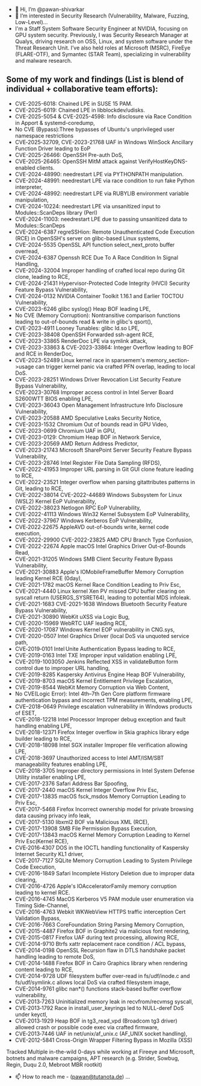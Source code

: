 - 👋 Hi, I’m @pawan-shivarkar
- 👀 I’m interested in Security Research (Vulnerability, Malware, Fuzzing, Low-Level)...
-   I'm a Staff System Software Security Engineer at NVIDIA, focusing on GPU system security. Previously, I was  Security Research Manager at Qualys, driving research on OSS, Linux, and system software under the Threat Research Unit. I’ve also held roles at Microsoft (MSRC), FireEye (FLARE-OTF), and Symantec (STAR Team), specializing in vulnerability and malware research.

Some of my work and findings (List is blend of individual + collaborative team efforts):
------------------------------------------------------------------------------------
- CVE-2025-6018: Chained LPE in SUSE 15 PAM.
- CVE-2025-6019: Chained LPE in libblockdev/udisks.
- CVE-2025-5054 & CVE-2025-4598: Info disclosure via Race Condition in Apport & systemd-coredump,
- No CVE (Bypass):Three bypasses of Ubuntu's unprivileged user namespace restrictions
- CVE‑2025‑32709, CVE-2023-21768  UAF in Windows WinSock Ancillary Function Driver leading to EoP
- CVE-2025-26466: OpenSSH Pre-auth DoS,
- CVE-2025-26465: OpenSSH MitM attack against VerifyHostKeyDNS-enabled clients.
- CVE-2024-48990: needrestart LPE via PYTHONPATH manipulation.
- CVE-2024-48991: needrestart LPE via race condition to run fake Python interpreter,
- CVE-2024-48992: needrestart LPE via RUBYLIB environment variable manipulation,
- CVE-2024-10224: needrestart LPE via unsanitized input to Modules::ScanDeps library (Perl)
- CVE-2024-11003: needrestart LPE due to passing unsanitized data to Modules::ScanDeps
- CVE-2024-6387 regreSSHion: Remote Unauthenticated Code Execution (RCE) in OpenSSH's server on glibc-based Linux systems,
- CVE-2024-5535 OpenSSL API function select_next_proto buffer overread,
- CVE-2024-6387 Openssh RCE Due To A Race Condition In Signal Handling,
- CVE-2024-32004 Improper handling of crafted local repo during Git clone, leading to RCE,
- CVE-2024-21431 Hypervisor-Protected Code Integrity (HVCI) Security Feature Bypass Vulnerability,
- CVE-2024-0132 NVIDIA Container Toolkit 1.16.1 and Earlier TOCTOU Vulnerability,
- CVE-2023-6246  glibc syslog() Heap BOF leading LPE,
- No CVE (Memory Corruption): Nontransitive comparison functions leading to out-of-bounds read & write in glibc's qsort(),
- CVE-2023-4911 Looney Tunables: glibc ld.so LPE,
- CVE-2023-38408 OpenSSH Forwarded ssh-agent RCE,
- CVE-2023-33865 RenderDoc LPE via symlink attack,
- CVE-2023-33863 & CVE-2023-33864: Integer Overflow leading to BOF and RCE in RenderDoc,
- CVE-2023-52489 Linux kernel race in sparsemem's memory_section->usage can trigger kernel panic via crafted PFN overlap, leading to local DoS.
- CVE-2023-28251 Windows Driver Revocation List Security Feature Bypass Vulnerability,
- CVE-2023-30768 Improper access control in Intel Server Board S2600WTT BIOS enabling LPE,
- CVE-2023-36043 Open Management Infrastructure Info Disclosure Vulnerability,
- CVE-2023-20588 AMD Speculative Leaks Security Notice,
- CVE-2023-1532 Chromium Out of bounds read in GPU Video,
- CVE-2023-0699 Chromium UAF in GPU,
- CVE-2023-0129: Chromium Heap BOF in Network Service,
- CVE-2023-20569 AMD Return Address Predictor,
- CVE-2023-21743 Microsoft SharePoint Server Security Feature Bypass Vulnerability,
- CVE-2023-28746 Intel Register File Data Sampling (RFDS),
- CVE-2022-41953 Improper URL parsing in Git GUI clone feature leading to RCE,
- CVE-2022-23521 Integer overflow when parsing gitattributes patterns in Git, leading to RCE,
- CVE-2022-38014 CVE-2022-44689  Windows Subsystem for Linux (WSL2) Kernel EoP Vulnerability,
- CVE-2022-38023 Netlogon RPC EoP Vulnerability,
- CVE-2022-41113 Windows Win32 Kernel Subsystem EoP Vulnerability,
- CVE-2022-37967 Windows Kerberos EoP Vulnerability,
- CVE‑2022‑22675 AppleAVD out-of-bounds write, kernel code execution,
- CVE-2022-29900 CVE-2022-23825 AMD CPU Branch Type Confusion,
- CVE-2022-22674 Apple macOS Intel Graphics Driver Out-of-Bounds Read,
- CVE-2021-31205 Windows SMB Client Security Feature Bypass Vulnerability,
- CVE-2021-30883 Apple's IOMobileFrameBuffer Memory Corruption leading Kernel RCE (0day),
- CVE-2021-1782 macOS Kernel Race Condition Leading to Priv Esc,
- CVE-2021-4440 Linux kernel Xen PV missed CPU buffer clearing on syscall return (USERGS_SYSRET64), leading to potential MDS infoleak.
- CVE-2021-1683 CVE-2021-1638 Windows Bluetooth Security Feature Bypass Vulnerability,
- CVE-2021-30890 WebKit uXSS via Logic Bug,
- CVE-2020-15969 WebRTC UAF leading RCE,
- CVE-2020-17087 Windows Kernel EOP vulnerability in CNG.sys,
- CVE-2020-0507 Intel Graphics Driver (local DoS via unquoted service path,
- CVE‑2019‑0101 Intel Unite Authentication Bypass leading to RCE,
- CVE-2019-0163 Intel TXE Improper input validation enabling LPE,
- CVE-2019-1003050 Jenkins Reflected XSS in validateButton form control due to improper URL handling, 
- CVE-2019-8285 Kaspersky Antivirus Engine Heap BOF Vulnerability,
- CVE-2019-8703 macOS Kernel Entitlement Privilege Escalation,
- CVE-2019-8544 WebKit Memory Corruption via Web Content,
- No CVE(Logic Error): Intel 4th–7th Gen Core platform firmware authentication bypass and incorrect TPM measurements, enabling LPE,
- CVE–2018–0649 Privilege escalation vulnerability in Windows products of ESET,
- CVE-2018-12218 Intel Processor Improper debug exception and fault handling enabling LPE, 
- CVE-2018-12371 Firefox Integer overflow in Skia graphics library edge builder leading to RCE,
- CVE-2018-18098 Intel SGX installer Improper file verification allowing LPE,
- CVE-2018-3697 Unauthorized access to Intel AMT/ISM/SBT manageability features enabling LPE,
- CVE-2018-3705 Improper directory permissions in Intel System Defense Utility installer enabling LPE,
- CVE-2017-2376 Safari Address Bar Spoofing,
- CVE-2017-2440 macOS Kernel Integer Overflow Priv Esc,
- CVE-2017-13835 macOS fsck_msdos Memory Corruption Leading to Priv Esc,
- CVE-2017-5468 Firefox Incorrect ownership model for private browsing data causing privacy info leak,
- CVE-2017-5130 libxml2 BOF via Malicious XML (RCE),
- CVE-2017-13908 SMB File Permission Bypass Execution,
- CVE-2017-13843 macOS Kernel Memory Corruption Leading to Kernel Priv Esc(Kernel RCE),
- CVE‑2016‑4307 DOS in the IOCTL handling functionality of Kaspersky Internet Security KL1 driver,
- CVE-2017-7127 SQLite Memory Corruption Leading to System Privilege Code Execution,
- CVE-2016-1849 Safari Incomplete History Deletion due to improper data clearing,
- CVE-2016-4726 Apple's IOAcceleratorFamily memory corruption leading to kernel RCE.
- CVE-2016-4745 MacOS Kerberos V5 PAM module user enumeration via Timing Side-Channel,
- CVE-2016-4763 Webkit WKWebView HTTPS traffic interception Cert Validation Bypass,
- CVE-2016-7663 CoreFoundation String Parsing Memory Corruption,
- CVE-2015-4487 Firefox BOF in Graphite2 via malicious font rendering,
- CVE-2015-0817 Firefox UAF during text processing, allowing RCE,
- CVE-2014-9710 Btrfs xattr replacement race condition / ACL bypass,
- CVE-2014-0198 OpenSSL Recursion flaw in DTLS handshake packet handling leading to remote DoS,
- CVE-2014-1488 Firefox BOF in Cairo Graphics library when rendering content leading to RCE,
- CVE-2014-9728 UDF filesystem buffer over-read in fs/udf/inode.c and fs/udf/symlink.c allows local DoS via crafted filesystem image,
- CVE-2014-9761 glibc nan*() functions stack-based buffer overflow vulnerability,
- CVE‑2013‑7263 Uninitialized memory leak in recvfrom/recvmsg syscall,
- CVE‑2013‑1792 Race in install_user_keyrings led to NULL-deref DoS under keyctl,
- CVE‑2013‑1929 Heap BOF in tg3_read_vpd (Broadcom tg3 driver) allowed crash or possible code exec via crafted firmware,
- CVE‑2013‑7446 UAF in net/unix/af_unix.c (AF_UNIX socket handling),
- CVE-2012-5841 Cross-Origin Wrapper Filtering Bypass in Mozilla (XSS)

Tracked Multiple in-the-wild 0-days while working at Fireeye and Microsoft, botnets and malware campaigns, APT research (e.g. Strider, Sowbug, Regin, Duqu 2.0,  Mebroot MBR rootkit)

- 📫 How to reach me - (pawan@tutanota.de) ...

<!---
pawan-shivarkar/pawan-shivarkar is a ✨ special ✨ repository because its `README.md` (this file) appears on your GitHub profile.
You can click the Preview link to take a look at your changes.
--->
